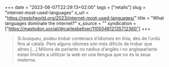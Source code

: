 +++
date = "2023-06-07T22:29:13+02:00"
tags = ["retalls"]
slug = "internet-most-used-languages"
x_url = "https://restofworld.org/2023/internet-most-used-languages/"
title = "What languages dominate the internet?"
x_source = ""
syndication = ["https://mastodon.social/@carlesbellver/110504812135712360"]
+++

> Si busqueu, podeu trobar centenars d’idiomes en línia, des de l’urdú fins al català. Però alguns idiomes són més difícils de trobar que altres […] Milions de parlants no nadius d’anglès i no angloparlants estan limitats a utilitzar la web en una llengua que no és la seua materna.